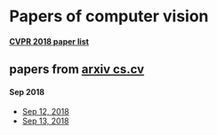 # Papers of computer vision
#### [CVPR 2018 paper list](2018/cvpr2018.md)


## papers from [arxiv cs.cv](http://arxiv.org)

#### Sep 2018
- [Sep 12, 2018](2018/201809/Wed,%2012%20Sep%202018.md)
- [Sep 13, 2018](2018/201809/Thu,%2013%20Sep%202018.md)
